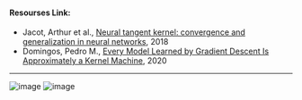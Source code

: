 #### Resourses Link:
 - Jacot, Arthur et al., [Neural tangent kernel: convergence and generalization in neural networks](https://arxiv.org/pdf/1806.07572.pdf), 2018    
 - Domingos, Pedro M., [Every Model Learned by Gradient Descent Is Approximately a Kernel Machine](https://arxiv.org/abs/2012.00152), 2020          
___________________________________________________________________________________________________________________________________________________________________________________

![image](https://user-images.githubusercontent.com/88390140/132100246-11dfb918-43fe-4bc5-8a13-256e383b95c3.png)
![image](https://user-images.githubusercontent.com/88390140/132100254-1b5d35da-f0e5-4c40-a85b-d5ea67c3682e.png)
